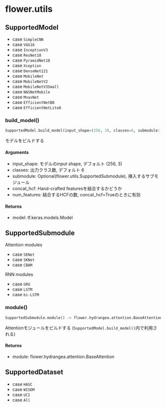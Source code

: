 # flower.utils

## SupportedModel
- case `SimpleCNN`
- case `VGG16`
- case `InceptionV3`
- case `ResNet18`
- case `PyramidNet18`
- case `Xception`
- case `DenseNet121`
- case `MobileNet`
- case `MobileNetV2`
- case `MobileNetV3Small`
- case `NASNetMobile`
- case `MnasNet`
- case `EfficientNetB0`
- case `EfficientNetLite0`

### build_model()
```python
SupportedModel.build_model(input_shape=(256, 3), classes=6, submodule: SupportedSubmodule = None, concat_hcf=False, num_features=3 * 25) -> tf.keras.models.Model
```
モデルをビルドする

#### Arguments
- input_shape: モデルのinput shape, デフォルト (256, 3)
- classes: 出力クラス数, デフォルト 6
- submodule: Optional(flower.utils.SupportedSubmodule), 挿入するサブモジュール
- concat_hcf: Hand-crafted featuresを結合するかどうか
- num_features: 結合するHCFの数, concat_hcf=Trueのときに有効

#### Returns
- model: tf.keras.models.Model

## SupportedSubmodule
Attention modules

- case `SENet`
- case `SKNet`
- case `CBAM`

RNN modules

- case `GRU`
- case `LSTM`
- case `bi-LSTM`

### module()
```python
SupportedSubmodule.module() -> flower.hydrangea.attention.BaseAttention
```
Attentionモジュールをビルドする (`SupportedModel.build_model()`内で利用される)

#### Returns
- module: flower.hydrangea.attention.BaseAttention

## SupportedDataset
- case `HASC`
- case `WISDM`
- case `UCI`
- case `All`